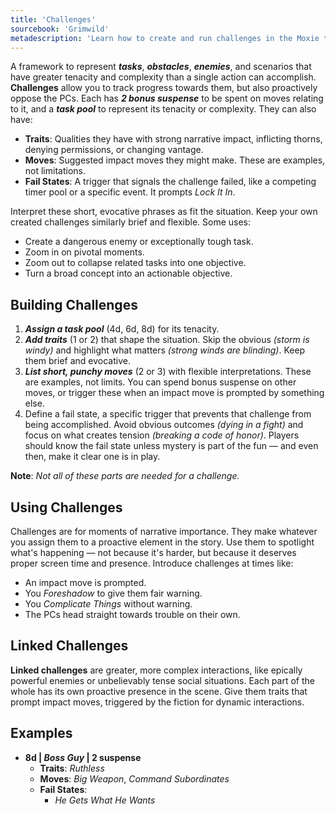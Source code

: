 ```yaml
---
title: 'Challenges'
sourcebook: 'Grimwild'
metadescription: 'Learn how to create and run challenges in the Moxie tabletop RPG system, including task pools, traits, moves, and fail states for complex encounters.'
---
```


A framework to represent **_tasks_**, **_obstacles_**, **_enemies_**, and scenarios that have greater tenacity and complexity than a single action can accomplish. **Challenges** allow you to track progress towards them, but also proactively oppose the PCs. Each has **_2 bonus suspense_** to be spent on moves relating to it, and a **_task pool_** to represent its tenacity or complexity. They can also have:

- **Traits**: Qualities they have with strong narrative impact, inflicting thorns, denying permissions, or changing vantage.
- **Moves**: Suggested impact moves they might make. These are examples, not limitations.
- **Fail States**: A trigger that signals the challenge failed, like a competing timer pool or a specific event. It prompts _Lock It In_.

Interpret these short, evocative phrases as fit the situation. Keep your own created challenges similarly brief and flexible. Some uses:

- Create a dangerous enemy or exceptionally tough task.
- Zoom in on pivotal moments.
- Zoom out to collapse related tasks into one objective.
- Turn a broad concept into an actionable objective.

## Building Challenges

1. **_Assign a task pool_** (4d, 6d, 8d) for its tenacity.
2. **_Add traits_** (1 or 2) that shape the situation. Skip the obvious _(storm is windy)_ and highlight what matters _(strong winds are blinding)_. Keep them brief and evocative.
3. **_List short, punchy moves_** (2 or 3) with flexible interpretations. These are examples, not limits. You can spend bonus suspense on other moves, or trigger these when an impact move is prompted by something else.
4. Define a fail state, a specific trigger that prevents that challenge from being accomplished. Avoid obvious outcomes _(dying in a fight)_ and focus on what creates tension _(breaking a code of honor)_. Players should know the fail state unless mystery is part of the fun — and even then, make it clear one is in play.

**Note**: _Not all of these parts are needed for a challenge._

## Using Challenges

Challenges are for moments of narrative importance. They make whatever you assign them to a proactive element in the story. Use them to spotlight what's happening — not because it's harder, but because it deserves proper screen time and presence. Introduce challenges at times like:

- An impact move is prompted.
- You _Foreshadow_ to give them fair warning.
- You _Complicate Things_ without warning.
- The PCs head straight towards trouble on their own.

## Linked Challenges

**Linked challenges** are greater, more complex interactions, like epically powerful enemies or unbelievably tense social situations. Each part of the whole has its own proactive presence in the scene. Give them traits that prompt impact moves, triggered by the fiction for dynamic interactions.

## Examples

- **8d | _Boss Guy_ | 2 suspense**
  - **Traits**: _Ruthless_
  - **Moves**: _Big Weapon_, _Command Subordinates_
  - **Fail States**:
    - _He Gets What He Wants_
